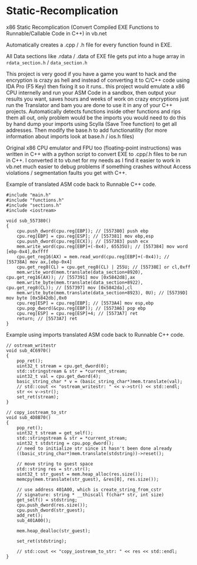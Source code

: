 # Static-Recomplication
x86 Static Recomplication (Convert Compiled EXE Functions to Runnable/Callable Code in C++) in vb.net

Automatically creates a .cpp / .h file for every function found in EXE.

All Data sections like .rdata / .data of EXE file gets put into a huge array in `rdata_section.h` / `data_section.h`

This project is very good if you have a game you want to hack and the encryption is crazy as hell and instead of converting it to C/C++ code using IDA Pro (F5 Key) then fixing it so it runs.. this project would emulate a x86 CPU internelly and run your ASM Code in a sandbox, then output your results you want, saves hours and weeks of work on crazy encryptions just run the Translator and bam you are done to use it in any of your C++ projects. Automatically detects functions inside other functions and rips them all out, only problem would be the imports you would need to do this by hand dump your imports using Scylla (Save Tree function) to get all addresses. Then modify the base.h to add functionatility (for more information about imports look at base.h / ios.h files)

Original x86 CPU emulator and FPU too (floating-point instructions) was written in C++ with a python script to convert EXE to .cpp/.h files to be run in C++. I converted it to vb.net for my needs as I find it easier to work in vb.net much easier to debug problems if something crashes without Access violations / segmentation faults you get with C++.

Example of translated ASM code back to Runnable C++ code.
```
#include "main.h"
#include "functions.h"
#include "sections.h"
#include <iostream>

void sub_557380()
{
    cpu.push_dword(cpu.reg[EBP]); // [557380] push ebp
    cpu.reg[EBP] = cpu.reg[ESP]; // [557381] mov ebp,esp
    cpu.push_dword(cpu.reg[ECX]); // [557383] push ecx
    mem.write_word(cpu.reg[EBP]+(-0x4), 65535U); // [557384] mov word [ebp-0x4],0xffff
    cpu.get_reg16(AX) = mem.read_word(cpu.reg[EBP]+(-0x4)); // [55738A] mov ax,[ebp-0x4]
    cpu.get_reg8(CL) = cpu.get_reg8(CL) | 255U; // [55738E] or cl,0xff
    mem.write_word(mem.translate(data_section+8920), cpu.get_reg16(AX)); // [557391] mov [0x5842d8],ax
    mem.write_byte(mem.translate(data_section+8922), cpu.get_reg8(CL)); // [557397] mov [0x5842da],cl
    mem.write_byte(mem.translate(data_section+8923), 0U); // [55739D] mov byte [0x5842db],0x0
    cpu.reg[ESP] = cpu.reg[EBP]; // [5573A4] mov esp,ebp
    cpu.pop_dword(&cpu.reg[EBP]); // [5573A6] pop ebp
    cpu.reg[ESP] = cpu.reg[ESP]+4; // [5573A7] ret
    return; // [5573A7] ret
}
```

Example using imports translated ASM code back to Runnable C++ code.

```
// ostream_writestr
void sub_4C6970()
{
    pop_ret();
    uint32_t stream = cpu.get_dword(0);
    std::stringstream & str = *current_stream;
    uint32_t val = cpu.get_dword(4);
    basic_string_char * v = (basic_string_char*)mem.translate(val);
    // std::cout << "ostream_writestr: " << v->str() << std::endl;
    str << v->str();
    set_ret(stream);
}

// copy_iostream_to_str
void sub_4D8B70()
{
    pop_ret();
    uint32_t stream = get_self();
    std::stringstream & str = *current_stream;
    uint32_t stdstring = cpu.pop_dword();
    // need to initialize str since it hasn't been done already
    ((basic_string_char*)mem.translate(stdstring))->reset();

    // move string to guest space
    std::string res = str.str();
    uint32_t str_guest = mem.heap_alloc(res.size());
    memcpy(mem.translate(str_guest), &res[0], res.size());

    // use address 401A00, which is create_string_from_cstr
    // signature: string * __thiscall f(char* str, int size)
    get_self() = stdstring;
    cpu.push_dword(res.size());
    cpu.push_dword(str_guest);
    add_ret();
    sub_401A00();

    mem.heap_dealloc(str_guest);

    set_ret(stdstring);

    // std::cout << "copy_iostream_to_str: " << res << std::endl;
}
```
